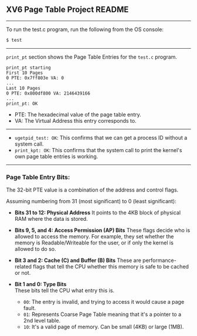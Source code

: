 ## XV6 Page Table Project README

---

To run the test.c program, run the following from the OS console:

```sh
$ test
```

---

`print_pt` section shows the Page Table Entries for the `test.c` program.

```
print_pt starting
First 10 Pages
0 PTE: 0x7ff803e VA: 0
...
Last 10 Pages
0 PTE: 0x800df800 VA: 2146439166
...
print_pt: OK
```

- PTE: The hexadecimal value of the page table entry.
- VA: The Virtual Address this entry corresponds to.

---

- `ugetpid_test: OK`: This confirms that we can get a process ID without a system call.
- `print_kpt: OK`: This confirms that the system call to print the kernel's own page table entries is working.

-----

### Page Table Entry Bits:

The 32-bit PTE value is a combination of the address and control flags.

Assuming numbering from 31 (most significant) to 0 (least significant):

- **Bits 31 to 12: Physical Address**
  It points to the 4KB block of physical RAM where the data is stored.

- **Bits 9, 5, and 4: Access Permission (AP) Bits**
  These flags decide who is allowed to access the memory. For example, they set whether the memory is Readable/Writeable for the user, or if only the kernel is allowed to do so.

- **Bit 3 and 2: Cache (C) and Buffer (B) Bits**
  These are performance-related flags that tell the CPU whether this memory is safe to be cached or not.

- **Bit 1 and 0: Type Bits**  
  These bits tell the CPU what entry this is.
  - `00`: The entry is invalid, and trying to access it would cause a page fault.  
  - `01`: Represents Coarse Page Table meaning that it's a pointer to a 2nd level table.
  - `10`: It's a valid page of memory. Can be small (4KB) or large (1MB).  
  
